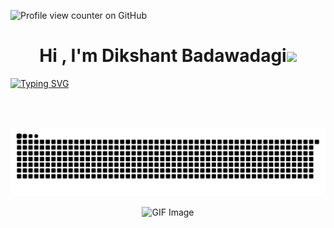 ![Profile view counter on GitHub](https://komarev.com/ghpvc/?username=DikshantBadawadagi)

<h1 align="center"><b>Hi , I'm Dikshant Badawadagi</b><img src="https://media.giphy.com/media/hvRJCLFzcasrR4ia7z/giphy.gif" width="35"></h1>

<a href="https://git.io/typing-svg">
  <img src="https://readme-typing-svg.demolab.com?font=Fira+Code&duration=4000&pause=100&center=true&vCenter=true&random=false&width=500&lines=Full+Stack+Developer%2C;Machine+Learning%2C;DevOps%2C;Competitive+Programmer" alt="Typing SVG" />
</a>

<br><br>

<!--<br>
<a href="https://git.io/typing-svg"><img src="https://readme-typing-svg.demolab.com?font=Fira+Code&weight=500&size=25&duration=500&pause=1000&color=E1E456&center=true&multiline=true&random=false&width=1100&height=500&lines=DDDD...III...KK...KK...SSSSS...HH..HH...AA...NNN...NN...TTTTTT;DD..DD.III...KK.KK....SS.....HH..HH..AA.AA..NN.NN.NN....TT..;DD...DD.III...KKKK......SSSS...HHHHHH..AAAAAA..NN..NN.NN....TT..;DD..DD.III...KK.KK........SS..HH..HH..AA..AA..NN...NN.N....TT..;DDDD...III...KK...KK...SSSSS..HH..HH..AA..AA..NN....NN....TT..;------------------------------------------------------------;BB...BB...AA...DDDD...AA...WW..WW..AA...DDDD...AA...GGG...III;BB..BB..AA.AA..DD..DD.AA.AA.WW.WW.AA.AA.DD..DD.AA.AA.G......III;BBBBB..AAAAAA.DD...DD.AAAAA.WWWW..AAAAAA.DD...DD.AAAA.G..GG.III;BB..BB.AA..AA.DD..DD.AA..AA.WW....AA..AA.DD..DD.AA..A.G..GG.III;BB...BB.AA..AA.DDDD...AA..AA.WW....AA..AA.DDDD...AA..A.GGG...III" alt="Typing SVG" /></a>
<br>
<br>
<br>
-->



![Snake eating DIKSHANT](https://raw.githubusercontent.com/DikshantBadawadagi/DikshantBadawadagi/output/dikshant-snake.svg)

<p align="center">
  <img src="https://repository-images.githubusercontent.com/588181932/e36ec678-7984-4cdd-8e4c-a3932772ff8e" alt="GIF Image" />
</p>

